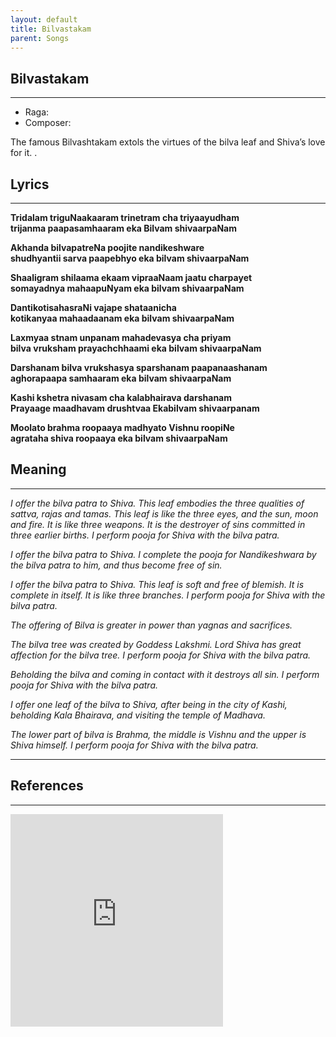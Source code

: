 ```yaml
---
layout: default
title: Bilvastakam
parent: Songs
---
```


## Bilvastakam

---
- Raga: 
- Composer: 

The famous Bilvashtakam extols the virtues of the bilva leaf and Shiva’s love for it. .

## Lyrics
---

<p>
    <strong>
        Tridalam triguNaakaaram trinetram cha triyaayudham
        <br>
        trijanma paapasamhaaram eka Bilvam shivaarpaNam
    </strong>
</p>

<p>
    <strong>
        Akhanda bilvapatreNa poojite nandikeshware
        <br>
        shudhyantii sarva paapebhyo eka bilvam shivaarpaNam
    </strong>
</p>

<p>
    <strong>
        Shaaligram shilaama ekaam vipraaNaam jaatu charpayet
        <br>
        somayadnya mahaapuNyam eka bilvam shivaarpaNam
    </strong>
</p>

<p>
    <strong>
        DantikotisahasraNi vajape shataanicha
        <br>
        kotikanyaa mahaadaanam eka bilvam shivaarpaNam
    </strong>
</p>

<p>
    <strong>
        Laxmyaa stnam unpanam mahadevasya cha priyam
        <br>
        bilva vruksham prayachchhaami eka bilvam shivaarpaNam
    </strong>
</p>

<p>
    <strong>
        Darshanam bilva vrukshasya sparshanam paapanaashanam
        <br>
        aghorapaapa samhaaram eka bilvam shivaarpaNam
    </strong>
</p>

<p>
    <strong>
        Kashi kshetra nivasam cha kalabhairava darshanam
        <br>
        Prayaage maadhavam drushtvaa Ekabilvam shivaarpanam
    </strong>
</p>

<p>
    <strong>
        Moolato brahma roopaaya madhyato Vishnu roopiNe
        <br>
        agrataha shiva roopaaya eka bilvam shivaarpaNam
    </strong>
</p>

## Meaning
---

<p>
    <em>
        I offer the bilva patra to Shiva. This leaf embodies the three qualities of sattva, rajas and tamas. This leaf is like the three eyes, and the sun, moon and fire. It is like three weapons. It is the destroyer of sins committed in three earlier births. I perform pooja for Shiva with the bilva patra.
    </em>
</p>

<p>
    <em>
        I offer the bilva patra to Shiva. I complete the pooja for Nandikeshwara by the bilva patra to him, and thus become free of sin.
    </em>
</p>

<p>
    <em>
        I offer the bilva patra to Shiva. This leaf is soft and free of blemish. It is complete in itself. It is like three branches. I perform pooja for Shiva with the bilva patra.
    </em>
</p>

<p>
    <em>
        The offering of Bilva is greater in power than yagnas and sacrifices.
    </em>
</p>

<p>
    <em>
        The bilva tree was created by Goddess Lakshmi. Lord Shiva has great affection for the bilva tree. I perform pooja for Shiva with the bilva patra.
    </em>
</p>

<p>
    <em>
        Beholding the bilva and coming in contact with it destroys all sin. I perform pooja for Shiva with the bilva patra.
    </em>
</p>

<p>
    <em>
        I offer one leaf of the bilva to Shiva, after being in the city of Kashi, beholding Kala Bhairava, and visiting the temple of Madhava.
    </em>
</p>

<p>
    <em>
        The lower part of bilva is Brahma, the middle is Vishnu and the upper is Shiva himself. I perform pooja for Shiva with the bilva patra.
    </em>
</p>

---
## References
---
<iframe width="340" height="340" src="https://www.youtube.com/embed/6rJExE8HGVg" frameborder="0" allow="accelerometer; autoplay; clipboard-write; encrypted-media; gyroscope; picture-in-picture" allowfullscreen></iframe>
